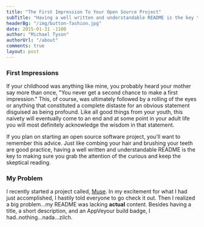 ```yaml
---
title: "The First Impression To Your Open Source Project"
subTitle: "Having a well written and understandable README is the key to making sure you grab the attention of the curious and keep the skeptical reading."
headerBg: "/img/button-fashion.jpg"
date: 2015-01-31 -1100
author: "Michael Tyson"
authorUrl: "/about"
comments: true
layout: post
---
```


### First Impressions
If your childhood was anything like mine, you probably heard your mother say more than once, "You never get a second chance to make a first impression."  This, of course, was ultimately followed by a rolling of the eyes or anything that constituted a complete distaste for an obvious statement disguised as being profound. Like all good things from your youth, this naivety will eventually come to an end and at some point in your adult life you will most definitely acknowledge the wisdom in that statement.

If you plan on starting an open source software project, you'll want to remember this advice. Just like combing your hair and brushing your teeth are good practice, having a well written and understandable README is the key to making sure you grab the attention of the curious and keep the skeptical reading.

### My Problem
I recently started a project called, [Muse](http:github.com/myty/muse).  In my excitement for what I had just accomplished, I hastily told everyone to go check it out.  Then I realized a big problem...my README was lacking **actual** content.  Besides having a title, a short description, and an AppVeyour build badge, I had..nothing...nada...zilch.
